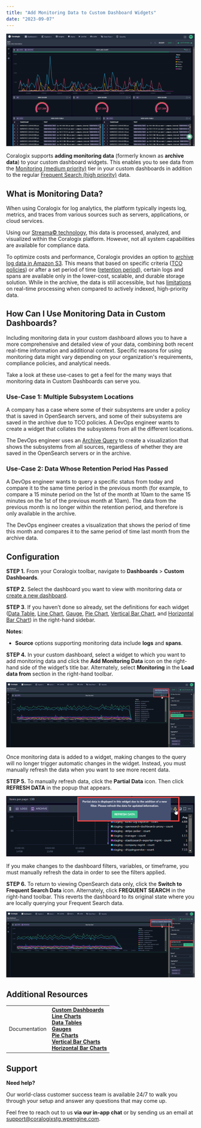 ```yaml
---
title: "Add Monitoring Data to Custom Dashboard Widgets"
date: "2023-09-07"
---
```


![](images/Custom-Dashboards-Archive-Data-Main-1024x611.png)

Coralogix supports **adding monitoring data** (formerly known as **archive data**) to your custom dashboard widgets. This enables you to see data from the [Monitoring (medium priority)](https://coralogixstg.wpengine.com/docs/optimize-log-management-costs/#monitoring-data-medium-priority) tier in your custom dashboards in addition to the regular [Frequent Search (high priority)](https://coralogixstg.wpengine.com/docs/optimize-log-management-costs/#frequent-search-data-high-priority) data.

## What is Monitoring Data?

When using Coralogix for log analytics, the platform typically ingests log, metrics, and traces from various sources such as servers, applications, or cloud services.

Using our [Streama© technology](https://coralogixstg.wpengine.com/how-it-works/), this data is processed, analyzed, and visualized within the Coralogix platform. However, not all system capabilities are available for compliance data.

To optimize costs and performance, Coralogix provides an option to [archive log data in Amazon S3](https://coralogixstg.wpengine.com/docs/archive-s3-bucket-forever/). This means that based on specific criteria ([TCO policies](https://coralogixstg.wpengine.com/docs/optimize-log-management-costs/)) or after a set period of time ([retention period](https://coralogixstg.wpengine.com/docs/archive-retention-policy/)), certain logs and spans are available only in the lower-cost, scalable, and durable storage solution. While in the archive, the data is still accessible, but has [limitations](https://coralogixstg.wpengine.com/docs/optimize-log-management-costs/) on real-time processing when compared to actively indexed, high-priority data.

## How Can I Use Monitoring Data in Custom Dashboards?

Including monitoring data in your custom dashboard allows you to have a more comprehensive and detailed view of your data, combining both recent real-time information and additional context. Specific reasons for using monitoring data might vary depending on your organization's requirements, compliance policies, and analytical needs.

Take a look at these use-cases to get a feel for the many ways that monitoring data in Custom Dashboards can serve you.

### Use-Case 1: Multiple Subsystem Locations

A company has a case where some of their subsystems are under a policy that is saved in OpenSearch servers, and some of their subsystems are saved in the archive due to TCO policies. A DevOps engineer wants to create a widget that collates the subsystems from all the different locations.

The DevOps engineer uses an [Archive Query](https://coralogixstg.wpengine.com/docs/archive-query/) to create a visualization that shows the subsystems from all sources, regardless of whether they are saved in the OpenSearch servers or in the archive.

### Use-Case 2: Data Whose Retention Period Has Passed

A DevOps engineer wants to query a specific status from today and compare it to the same time period in the previous month (for example, to compare a 15 minute period on the 1st of the month at 10am to the same 15 minutes on the 1st of the previous month at 10am). The data from the previous month is no longer within the retention period, and therefore is only available in the archive.

The DevOps engineer creates a visualization that shows the period of time this month and compares it to the same period of time last month from the archive data.

## Configuration

**STEP 1.** From your Coralogix toolbar, navigate to **Dashboards** > **Custom Dashboards**.

**STEP 2.** Select the dashboard you want to view with monitoring data or [create a new dashboard](https://coralogixstg.wpengine.com/docs/custom-dashboards/).

**STEP 3**. If you haven’t done so already, set the definitions for each widget ([Data Table](http://www.coralogixstg.wpengine.com/docs/custom-dashboards-data-tables), [Line Chart](http://www.coralogixstg.wpengine.com/docs/custom-dashboards-line-charts), [Gauge](http://www.coralogixstg.wpengine.com/docs/custom-dashboards-gauges), [Pie Chart](http://www.coralogixstg.wpengine.com/docs/custom-dashboards-pie-charts), [Vertical Bar Chart](http://www.coralogixstg.wpengine.com/docs/custom-dashboards-bar-charts), and [Horizontal Bar Chart](https://coralogixstg.wpengine.com/docs/horizontal-bar-charts/)) in the right-hand sidebar.

**Notes**:

- **Source** options supporting monitoring data include **logs** and **spans**.

**STEP 4.** In your custom dashboard, select a widget to which you want to add monitoring data and click the **Add Monitoring Data** icon on the right-hand side of the widget’s title bar. Alternately, select **Monitoring** in the **Load data from** section in the right-hand toolbar.

![](images/Add-Monitoring-Data-1024x354.png)

Once monitoring data is added to a widget, making changes to the query will no longer trigger automatic changes in the widget. Instead, you must manually refresh the data when you want to see more recent data.

**STEP 5.** To manually refresh data, click the **Partial Data** icon. Then click **REFRESH DATA** in the popup that appears.

![](images/Custom-Dashboards-Archive-Data-Partial-Data.png)

If you make changes to the dashboard filters, variables, or timeframe, you must manually refresh the data in order to see the filters applied.

**STEP 6.** To return to viewing OpenSearch data only, click the **Switch to Frequent Search Data** icon. Alternately, click **FREQUENT SEARCH** in the right-hand toolbar. This reverts the dashboard to its original state where you are locally querying your Frequent Search data.

![](images/Switch-to-Frequent-Search-Data-1-1024x358.png)

## Additional Resources

<table><tbody><tr><td>Documentation</td><td><strong><a href="https://coralogixstg.wpengine.com/docs/custom-dashboards/">Custom Dashboards</a></strong><br><strong><a href="http://www.coralogixstg.wpengine.com/docs/custom-dashboards-line-charts">Line Charts</a><br><a href="http://www.coralogixstg.wpengine.com/docs/custom-dashboards-data-tables">Data Tables</a><br><a href="http://www.coralogixstg.wpengine.com/docs/custom-dashboards-gauges">Gauges</a><br><a href="http://www.coralogixstg.wpengine.com/docs/custom-dashboards-pie-charts">Pie Charts</a><br><a href="http://www.coralogixstg.wpengine.com/docs/custom-dashboards-bar-charts">Vertical Bar Charts</a></strong><br><a href="https://coralogixstg.wpengine.com/docs/horizontal-bar-charts/"><strong>Horizontal Bar Charts</strong></a></td></tr></tbody></table>

## Support

**Need help?**

Our world-class customer success team is available 24/7 to walk you through your setup and answer any questions that may come up.

Feel free to reach out to us **via our in-app chat** or by sending us an email at [support@coralogixstg.wpengine.com](mailto:support@coralogixstg.wpengine.com).
